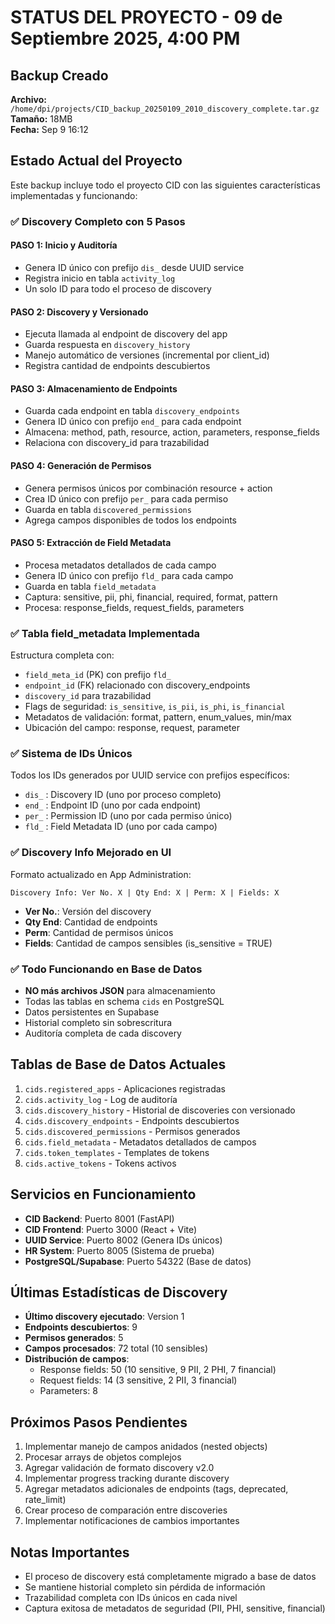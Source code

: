 # STATUS DEL PROYECTO - 09 de Septiembre 2025, 4:00 PM

## Backup Creado
**Archivo:** `/home/dpi/projects/CID_backup_20250109_2010_discovery_complete.tar.gz`  
**Tamaño:** 18MB  
**Fecha:** Sep 9 16:12  

## Estado Actual del Proyecto

Este backup incluye todo el proyecto CID con las siguientes características implementadas y funcionando:

### ✅ Discovery Completo con 5 Pasos

#### PASO 1: Inicio y Auditoría
- Genera ID único con prefijo `dis_` desde UUID service
- Registra inicio en tabla `activity_log`
- Un solo ID para todo el proceso de discovery

#### PASO 2: Discovery y Versionado
- Ejecuta llamada al endpoint de discovery del app
- Guarda respuesta en `discovery_history` 
- Manejo automático de versiones (incremental por client_id)
- Registra cantidad de endpoints descubiertos

#### PASO 3: Almacenamiento de Endpoints
- Guarda cada endpoint en tabla `discovery_endpoints`
- Genera ID único con prefijo `end_` para cada endpoint
- Almacena: method, path, resource, action, parameters, response_fields
- Relaciona con discovery_id para trazabilidad

#### PASO 4: Generación de Permisos
- Genera permisos únicos por combinación resource + action
- Crea ID único con prefijo `per_` para cada permiso
- Guarda en tabla `discovered_permissions`
- Agrega campos disponibles de todos los endpoints

#### PASO 5: Extracción de Field Metadata
- Procesa metadatos detallados de cada campo
- Genera ID único con prefijo `fld_` para cada campo
- Guarda en tabla `field_metadata`
- Captura: sensitive, pii, phi, financial, required, format, pattern
- Procesa: response_fields, request_fields, parameters

### ✅ Tabla field_metadata Implementada

Estructura completa con:
- `field_meta_id` (PK) con prefijo `fld_`
- `endpoint_id` (FK) relacionado con discovery_endpoints
- `discovery_id` para trazabilidad
- Flags de seguridad: `is_sensitive`, `is_pii`, `is_phi`, `is_financial`
- Metadatos de validación: format, pattern, enum_values, min/max
- Ubicación del campo: response, request, parameter

### ✅ Sistema de IDs Únicos

Todos los IDs generados por UUID service con prefijos específicos:
- `dis_` : Discovery ID (uno por proceso completo)
- `end_` : Endpoint ID (uno por cada endpoint)
- `per_` : Permission ID (uno por cada permiso único)
- `fld_` : Field Metadata ID (uno por cada campo)

### ✅ Discovery Info Mejorado en UI

Formato actualizado en App Administration:
```
Discovery Info: Ver No. X | Qty End: X | Perm: X | Fields: X
```
- **Ver No.**: Versión del discovery
- **Qty End**: Cantidad de endpoints
- **Perm**: Cantidad de permisos únicos
- **Fields**: Cantidad de campos sensibles (is_sensitive = TRUE)

### ✅ Todo Funcionando en Base de Datos

- **NO más archivos JSON** para almacenamiento
- Todas las tablas en schema `cids` en PostgreSQL
- Datos persistentes en Supabase
- Historial completo sin sobrescritura
- Auditoría completa de cada discovery

## Tablas de Base de Datos Actuales

1. `cids.registered_apps` - Aplicaciones registradas
2. `cids.activity_log` - Log de auditoría
3. `cids.discovery_history` - Historial de discoveries con versionado
4. `cids.discovery_endpoints` - Endpoints descubiertos
5. `cids.discovered_permissions` - Permisos generados
6. `cids.field_metadata` - Metadatos detallados de campos
7. `cids.token_templates` - Templates de tokens
8. `cids.active_tokens` - Tokens activos

## Servicios en Funcionamiento

- **CID Backend**: Puerto 8001 (FastAPI)
- **CID Frontend**: Puerto 3000 (React + Vite)
- **UUID Service**: Puerto 8002 (Genera IDs únicos)
- **HR System**: Puerto 8005 (Sistema de prueba)
- **PostgreSQL/Supabase**: Puerto 54322 (Base de datos)

## Últimas Estadísticas de Discovery

- **Último discovery ejecutado**: Version 1
- **Endpoints descubiertos**: 9
- **Permisos generados**: 5
- **Campos procesados**: 72 total (10 sensibles)
- **Distribución de campos**:
  - Response fields: 50 (10 sensitive, 9 PII, 2 PHI, 7 financial)
  - Request fields: 14 (3 sensitive, 2 PII, 3 financial)
  - Parameters: 8

## Próximos Pasos Pendientes

1. Implementar manejo de campos anidados (nested objects)
2. Procesar arrays de objetos complejos
3. Agregar validación de formato discovery v2.0
4. Implementar progress tracking durante discovery
5. Agregar metadatos adicionales de endpoints (tags, deprecated, rate_limit)
6. Crear proceso de comparación entre discoveries
7. Implementar notificaciones de cambios importantes

## Notas Importantes

- El proceso de discovery está completamente migrado a base de datos
- Se mantiene historial completo sin pérdida de información
- Trazabilidad completa con IDs únicos en cada nivel
- Captura exitosa de metadatos de seguridad (PII, PHI, sensitive, financial)